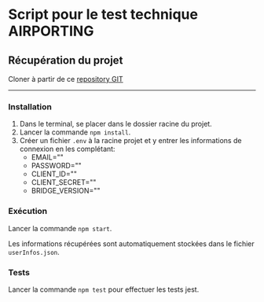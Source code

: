 # Script pour le test technique AIRPORTING 

## Récupération du projet

Cloner à partir de ce [repository GIT](https://github.com/Farosebastien/test_airporting.git)

-----------------

### Installation

1. Dans le terminal, se placer dans le dossier racine du projet.
2. Lancer la commande `npm install`.
3. Créer un fichier `.env` à la racine projet et y entrer les informations de connexion en les complétant:
    * EMAIL=""
    * PASSWORD=""
    * CLIENT_ID=""
    * CLIENT_SECRET=""
    * BRIDGE_VERSION=""

### Exécution

Lancer la commande `npm start`.

Les informations récupérées sont automatiquement stockées dans le fichier `userInfos.json`.

### Tests

Lancer la commande `npm test` pour effectuer les tests jest.
